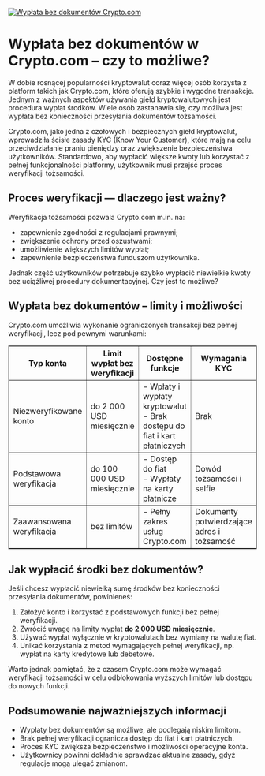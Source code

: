 [![Wypłata bez dokumentów Crypto.com](https://123-caf.pages.dev/gitsignup.png)](https://vrmoo.ru/Bt82HjjY)

<h1>Wypłata bez dokumentów w Crypto.com – czy to możliwe?</h1> <p>W dobie rosnącej popularności kryptowalut coraz więcej osób korzysta z platform takich jak Crypto.com, które oferują szybkie i wygodne transakcje. Jednym z ważnych aspektów używania giełd kryptowalutowych jest procedura wypłat środków. Wiele osób zastanawia się, czy możliwa jest wypłata bez konieczności przesyłania dokumentów tożsamości.</p> <p>Crypto.com, jako jedna z czołowych i bezpiecznych giełd kryptowalut, wprowadziła ścisłe zasady KYC (Know Your Customer), które mają na celu przeciwdziałanie praniu pieniędzy oraz zwiększenie bezpieczeństwa użytkowników. Standardowo, aby wypłacić większe kwoty lub korzystać z pełnej funkcjonalności platformy, użytkownik musi przejść proces weryfikacji tożsamości.</p> <h2>Proces weryfikacji — dlaczego jest ważny?</h2> <p>Weryfikacja tożsamości pozwala Crypto.com m.in. na:</p> <ul>   <li>zapewnienie zgodności z regulacjami prawnymi;</li>   <li>zwiększenie ochrony przed oszustwami;</li>   <li>umożliwienie większych limitów wypłat;</li>   <li>zapewnienie bezpieczeństwa funduszom użytkownika.</li> </ul> <p>Jednak część użytkowników potrzebuje szybko wypłacić niewielkie kwoty bez uciążliwej procedury dokumentacyjnej. Czy jest to możliwe?</p> <h2>Wypłata bez dokumentów – limity i możliwości</h2> <p>Crypto.com umożliwia wykonanie ograniczonych transakcji bez pełnej weryfikacji, lecz pod pewnymi warunkami:</p> <table border="1" cellpadding="8" cellspacing="0" style="border-collapse: collapse; width: 100%; max-width: 600px;">   <thead>     <tr>       <th>Typ konta</th>       <th>Limit wypłat bez weryfikacji</th>       <th>Dostępne funkcje</th>       <th>Wymagania KYC</th>     </tr>   </thead>   <tbody>     <tr>       <td>Niezweryfikowane konto</td>       <td>do 2 000 USD miesięcznie</td>       <td>- Wpłaty i wypłaty kryptowalut<br>- Brak dostępu do fiat i kart płatniczych</td>       <td>Brak</td>     </tr>     <tr>       <td>Podstawowa weryfikacja</td>       <td>do 100 000 USD miesięcznie</td>       <td>- Dostęp do fiat<br>- Wypłaty na karty płatnicze</td>       <td>Dowód tożsamości i selfie</td>     </tr>     <tr>       <td>Zaawansowana weryfikacja</td>       <td>bez limitów</td>       <td>- Pełny zakres usług Crypto.com</td>       <td>Dokumenty potwierdzające adres i tożsamość</td>     </tr>   </tbody> </table> <h2>Jak wypłacić środki bez dokumentów?</h2> <p>Jeśli chcesz wypłacić niewielką sumę środków bez konieczności przesyłania dokumentów, powinieneś:</p> <ol>   <li>Założyć konto i korzystać z podstawowych funkcji bez pełnej weryfikacji.</li>   <li>Zwrócić uwagę na limity wypłat <strong>do 2 000 USD miesięcznie</strong>.</li>   <li>Używać wypłat wyłącznie w kryptowalutach bez wymiany na walutę fiat.</li>   <li>Unikać korzystania z metod wymagających pełnej weryfikacji, np. wypłat na karty kredytowe lub debetowe.</li> </ol> <p>Warto jednak pamiętać, że z czasem Crypto.com może wymagać weryfikacji tożsamości w celu odblokowania wyższych limitów lub dostępu do nowych funkcji.</p> <h2>Podsumowanie najważniejszych informacji</h2> <ul>   <li>Wypłaty bez dokumentów są możliwe, ale podlegają niskim limitom.</li>   <li>Brak pełnej weryfikacji ogranicza dostęp do fiat i kart płatniczych.</li>   <li>Proces KYC zwiększa bezpieczeństwo i możliwości operacyjne konta.</li>   <li>Użytkownicy powinni dokładnie sprawdzać aktualne zasady, gdyż regulacje mogą ulegać zmianom.</li> </ul>